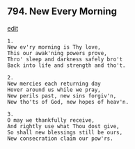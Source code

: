 
## 794.  New Every Morning
[edit](https://docs.google.com/document/d/1ChbHbAfYp7gDknRK0zwDF8%2Dpz2bJQupw/edit?mode=html)



    1.
    New ev'ry morning is Thy love,
    This our awak'ning powers prove,
    Thro' sleep and darkness safely bro't
    Back into life and strength and tho't.

    2.
    New mercies each returning day
    Hover around us while we pray,
    New perils past, new sins forgiv'n,
    New tho'ts of God, new hopes of heav'n.

    3.
    O may we thankfully receive,
    And rightly use what Thou dost give,
    So shall new blessings still be ours,
    New consecration claim our pow'rs.
